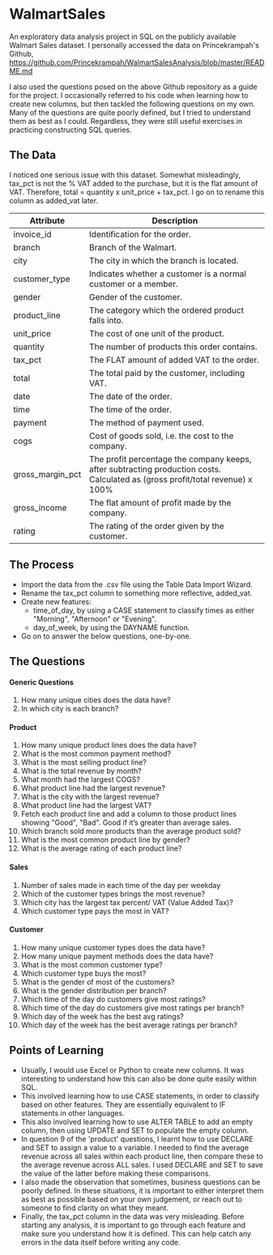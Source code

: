 # WalmartSales
An exploratory data analysis project in SQL on the publicly available Walmart Sales dataset. I personally accessed the data on Princekrampah's Github, https://github.com/Princekrampah/WalmartSalesAnalysis/blob/master/README.md

I also used the questions posed on the above Github repository as a guide for the project. I occasionally referred to his code when learning how to create new columns, but then tackled the following questions on my own. Many of the questions are quite poorly defined, but I tried to understand them as best as I could. Regardless, they were still useful exercises in practicing constructing SQL queries.




## The Data
I noticed one serious issue with this dataset. Somewhat misleadingly, tax_pct is not the % VAT added to the purchase, but it is the flat amount of VAT. Therefore, total = quantity x unit_price + tax_pct. I go on to rename this column as added_vat later.

|Attribute|Description|
|------|------|
|invoice_id|Identification for the order.|
|branch|Branch of the Walmart.|
|city|The city in which the branch is located.|
|customer_type|Indicates whether a customer is a normal customer or a member.|
|gender|Gender of the customer.|
|product_line|The category which the ordered product falls into.|
|unit_price|The cost of one unit of the product.|
|quantity|The number of products this order contains.|
|tax_pct|The FLAT amount of added VAT to the order.|
|total|The total paid by the customer, including VAT.|
|date|The date of the order.|
|time|The time of the order.|
|payment|The method of payment used.|
|cogs|Cost of goods sold, i.e. the cost to the company.|
|gross_margin_pct|The profit percentage the company keeps, after subtracting production costs. Calculated as (gross profit/total revenue) x 100%|
|gross_income|The flat amount of profit made by the company.|
|rating|The rating of the order given by the customer.|


## The Process
- Import the data from the .csv file using the Table Data Import Wizard.
- Rename the tax_pct column to something more reflective, added_vat.
- Create new features:
  - time_of_day, by using a CASE statement to classify times as either "Morning", "Afternoon" or "Evening".
  - day_of_week, by using the DAYNAME function.
- Go on to answer the below questions, one-by-one.



## The Questions
#### Generic Questions
1. How many unique cities does the data have?
2. In which city is each branch?

#### Product
1. How many unique product lines does the data have?
2. What is the most common payment method?
3. What is the most selling product line?
4. What is the total revenue by month?
5. What month had the largest COGS?
6. What product line had the largest revenue?
7. What is the city with the largest revenue?
8. What product line had the largest VAT?
9. Fetch each product line and add a column to those product lines showing "Good", "Bad". Good if it’s greater than average sales.
10. Which branch sold more products than the average product sold?
11. What is the most common product line by gender?
12. What is the average rating of each product line?

#### Sales
1. Number of sales made in each time of the day per weekday
2. Which of the customer types brings the most revenue?
3. Which city has the largest tax percent/ VAT (Value Added Tax)?
4. Which customer type pays the most in VAT?

#### Customer
1. How many unique customer types does the data have?
2. How many unique payment methods does the data have?
3. What is the most common customer type?
4. Which customer type buys the most?
5. What is the gender of most of the customers?
6. What is the gender distribution per branch?
7. Which time of the day do customers give most ratings?
8. Which time of the day do customers give most ratings per branch?
9. Which day of the week has the best avg ratings?
10. Which day of the week has the best average ratings per branch? 


## Points of Learning
- Usually, I would use Excel or Python to create new columns. It was interesting to understand how this can also be done quite easily within SQL.
- This involved learning how to use CASE statements, in order to classify based on other features. They are essentially equivalent to IF statements in other languages.
- This also involved learning how to use ALTER TABLE to add an empty column, then using UPDATE and SET to populate the empty column.
- In question 9 of the 'product' questions, I learnt how to use DECLARE and SET to assign a value to a variable. I needed to find the average revenue across all sales within each product line, then compare these to the average revenue across ALL sales. I used DECLARE and SET to save the value of the latter before making these comparisons.
- I also made the observation that sometimes, business questions can be poorly defined. In these situations, it is important to either interpret them as best as possible based on your own judgement, or reach out to someone to find clarity on what they meant.
- Finally, the tax_pct column in the data was very misleading. Before starting any analysis, it is important to go through each feature and make sure you understand how it is defined. This can help catch any errors in the data itself before writing any code.
